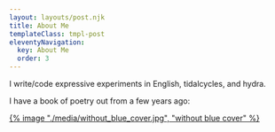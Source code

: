 ```yaml
---
layout: layouts/post.njk
title: About Me
templateClass: tmpl-post
eleventyNavigation:
  key: About Me
  order: 3
---
```


I write/code expressive experiments in English, tidalcycles, and hydra. 

I have a book of poetry out from a few years ago: 

<!-- [![Without Blue](/media/without_blue_cover.jpg)](https://www.amazon.ca/Without-Blue-Chris-DIorio-ebook/dp/B00S76NB2S/ref=tmm_kin_swatch_0?_encoding=UTF8&qid=1615089036&sr=8-1) -->

[{% image "./media/without_blue_cover.jpg", "without blue cover" %}](https://www.amazon.ca/Without-Blue-Chris-DIorio-ebook/dp/B00S76NB2S/ref=tmm_kin_swatch_0?_encoding=UTF8&qid=1615089036&sr=8-1)
